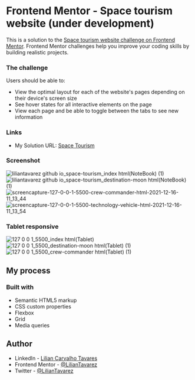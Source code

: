 # Frontend Mentor - Space tourism website (under development)

This is a solution to the [Space tourism website challenge on Frontend Mentor](https://www.frontendmentor.io/challenges/space-tourism-multipage-website-gRWj1URZ3). Frontend Mentor challenges help you improve your coding skills by building realistic projects. 

### The challenge

Users should be able to:

- View the optimal layout for each of the website's pages depending on their device's screen size
- See hover states for all interactive elements on the page
- View each page and be able to toggle between the tabs to see new information
### Links

 - My Solution URL: [Space Tourism](https://liliantavarez.github.io/space-tourism/)
 
### Screenshot
![liliantavarez github io_space-tourism_index html(NoteBook) (1)](https://user-images.githubusercontent.com/51184806/146567852-b04ca913-1e60-45c6-b9f3-641c789c36ad.png)
![liliantavarez github io_space-tourism_destination-moon html(NoteBook) (1)](https://user-images.githubusercontent.com/51184806/146567861-30f00ff0-13c7-46fb-b8c8-b87c1983f8d5.png)
![screencapture-127-0-0-1-5500-crew-commander-html-2021-12-16-11_13_44](https://user-images.githubusercontent.com/51184806/146388090-64362a54-ff5e-4b94-b5fd-2d72cce7f2e3.png)
![screencapture-127-0-0-1-5500-technology-vehicle-html-2021-12-16-11_13_54](https://user-images.githubusercontent.com/51184806/146388096-e2189b89-61d9-4a72-a502-e109fab00b56.png)

### Tablet responsive
![127 0 0 1_5500_index html(Tablet)](https://user-images.githubusercontent.com/51184806/146389400-d9f8d0d1-b9a4-4107-82e2-628c47f58878.png)
![127 0 0 1_5500_destination-moon html(Tablet) (1)](https://user-images.githubusercontent.com/51184806/146389165-22854fa6-9ada-4dd6-96cd-6f53b7426f18.png)
![127 0 0 1_5500_crew-commander html(Tablet) (1)](https://user-images.githubusercontent.com/51184806/146552772-c8e486a1-232b-4516-9774-d61fc29b1962.png)
## My process

### Built with

- Semantic HTML5 markup
- CSS custom properties
- Flexbox
- Grid
- Media queries

## Author

- LinkedIn - [Lilian Carvalho Tavares](https://www.linkedin.com/in/liliantavarez/)
- Frontend Mentor - [@LilianTavarez](https://www.frontendmentor.io/profile/liliantavarez)
- Twitter - [@LilianTavarez](https://www.twitter.com/liliantavarez)

